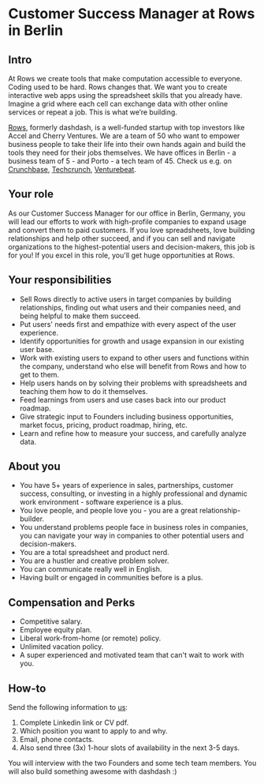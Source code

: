 # Customer Success Manager at Rows in Berlin
## Intro
At Rows we create tools that make computation accessible to everyone.
Coding used to be hard. Rows changes that. We want you to create interactive web apps using the spreadsheet skills that you already have. Imagine a grid where each cell can exchange data with other online services or repeat a job. This is what we’re building.

[Rows](https://rows.com/), formerly dashdash, is a well-funded startup with top investors like Accel and Cherry Ventures. We are a team of 50 who want to empower business people to take their life into their own hands again and build the tools they need for their jobs themselves. We have offices in Berlin - a business team of 5 - and Porto - a tech team of 45. Check us e.g. on [Crunchbase](https://www.crunchbase.com/organization/dashdash), [Techcrunch](https://techcrunch.com/2018/05/16/dashdash-a-platform-to-create-web-apps-using-only-spreadsheet-skills-nabs-8m-led-by-accel/), [Venturebeat](https://venturebeat.com/2018/05/16/accel-leads-8-million-investment-in-dashdash-to-create-web-apps-from-spreadsheets/). 

## Your role
As our Customer Success Manager for our office in Berlin, Germany, you will lead our efforts to work with high-profile companies to expand usage and convert them to paid customers. If you love spreadsheets, love building relationships and help other succeed, and if you can sell and navigate organizations to the highest-potential users and decision-makers, this job is for you! If you excel in this role, you'll get huge opportunities at Rows.

## Your responsibilities
* Sell Rows directly to active users in target companies by building relationships, finding out what users and their companies need, and being helpful to make them succeed.
* Put users' needs first and empathize with every aspect of the user experience.
* Identify opportunities for growth and usage expansion in our existing user base.
* Work with existing users to expand to other users and functions within the company, understand who else will benefit from Rows and how to get to them.
* Help users hands on by solving their problems with spreadsheets and teaching them how to do it themselves.
* Feed learnings from users and use cases back into our product roadmap.
* Give strategic input to Founders including business opportunities, market focus, pricing, product roadmap, hiring, etc.
* Learn and refine how to measure your success, and carefully analyze data.

## About you
* You have 5+ years of experience in sales, partnerships, customer success, consulting, or investing in a highly professional and dynamic work environment - software experience is a plus.
* You love people, and people love you - you are a great relationship-builder.
* You understand problems people face in business roles in companies, you can navigate your way in companies to other potential users and decision-makers.
* You are a total spreadsheet and product nerd.
* You are a hustler and creative problem solver.
* You can communicate really well in English.
* Having built or engaged in communities before is a plus.

## Compensation and Perks
* Competitive salary.
* Employee equity plan.
* Liberal work-from-home (or remote) policy.
* Unlimited vacation policy.
* A super experienced and motivated team that can't wait to work with you.

## How-to
Send the following information to [us](mailto:join@rows.com):
1. Complete Linkedin link or CV pdf.
1. Which position you want to apply to and why.
1. Email, phone contacts.
1. Also send three (3x) 1-hour slots of availability in the next 3-5 days.

You will interview with the two Founders and some tech team members. You will also build something awesome with dashdash :)
